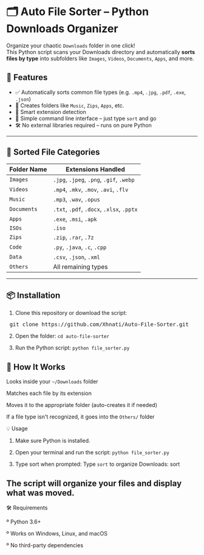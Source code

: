 # 🗂️ Auto File Sorter – Python Downloads Organizer

Organize your chaotic `Downloads` folder in one click!  
This Python script scans your Downloads directory and automatically **sorts files by type** into subfolders like `Images`, `Videos`, `Documents`, `Apps`, and more.

## 🚀 Features

- ✅ Automatically sorts common file types (e.g. `.mp4`, `.jpg`, `.pdf`, `.exe`, `.json`)
- 📂 Creates folders like `Music`, `Zips`, `Apps`, etc.
- 🧠 Smart extension detection
- 🧪 Simple command line interface – just type `sort` and go
- 🛠️ No external libraries required – runs on pure Python

---

## 📁 Sorted File Categories

| Folder Name | Extensions Handled |
|-------------|--------------------|
| `Images`    | `.jpg`, `.jpeg`, `.png`, `.gif`, `.webp` |
| `Videos`    | `.mp4`, `.mkv`, `.mov`, `.avi`, `.flv` |
| `Music`     | `.mp3`, `.wav`, `.opus` |
| `Documents` | `.txt`, `.pdf`, `.docx`, `.xlsx`, `.pptx` |
| `Apps`      | `.exe`, `.msi`, `.apk` |
| `ISOs`      | `.iso` |
| `Zips`      | `.zip`, `.rar`, `.7z` |
| `Code`      | `.py`, `.java`, `.c`, `.cpp` |
| `Data`      | `.csv`, `.json`, `.xml` |
| `Others`    | All remaining types |

---

## 📦 Installation

1. Clone this repository or download the script:


<pre> git clone https://github.com/Xhnati/Auto-File-Sorter.git </pre>

2. Open the folder:
```cd auto-file-sorter```

3. Run the Python script:
```python file_sorter.py```


## 🧠 How It Works

Looks inside your `~/Downloads` folder

Matches each file by its extension

Moves it to the appropriate folder (auto-creates it if needed)

If a file type isn't recognized, it goes into the  `Others/` folder

💡 Usage
1. Make sure Python is installed.

2. Open your terminal and run the script:
```python file_sorter.py```


3. Type sort when prompted:
Type `sort` to organize Downloads: sort


## The script will organize your files and display what was moved.

🛠️ Requirements

º Python 3.6+

º Works on Windows, Linux, and macOS

º No third-party dependencies


